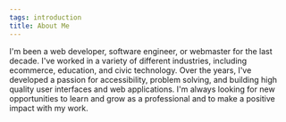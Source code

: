 ```yaml
---
tags: introduction
title: About Me
---
```


I'm been a web developer, software engineer, or webmaster for the last decade. I've worked in a variety of different industries, including ecommerce, education, and civic technology. Over the years, I've developed a passion for accessibility, problem solving, and building high quality user interfaces and web applications. I'm always looking for new opportunities to learn and grow as a professional and to make a positive impact with my work.
